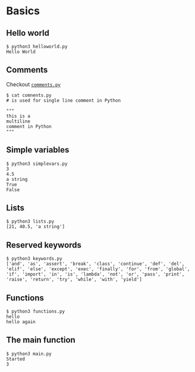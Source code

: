 # Basics

## Hello world

```console
$ python3 helloworld.py
Hello World
```

## Comments

Checkout [`comments.py`](comments.py)

```console
$ cat comnents.py
# is used for single line comment in Python

""" 
this is a
multiline 
comment in Python
""" 
```

## Simple variables

```console
$ python3 simplevars.py 
3
4.5
a string
True
False
```

## Lists

```console
$ python3 lists.py
[21, 40.5, 'a string']
```

## Reserved keywords

```console
$ python3 keywords.py
['and', 'as', 'assert', 'break', 'class', 'continue', 'def', 'del', 'elif', 'else', 'except', 'exec', 'finally', 'for', 'from', 'global', 'if', 'import', 'in', 'is', 'lambda', 'not', 'or', 'pass', 'print', 'raise', 'return', 'try', 'while', 'with', 'yield']
```

## Functions

```console
$ python3 functions.py
hello
hello again
```

## The main function

```console
$ python3 main.py     
Started
3
```

